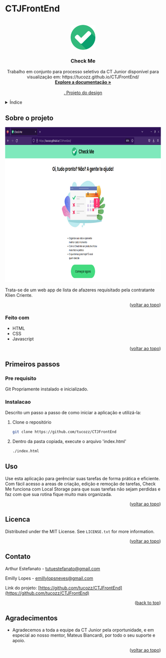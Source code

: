 # CTJFrontEnd

<!-- PROJECT LOGO -->
<br />
<div align="center">
  <a href="https://github.com/tucozz/CTJFrontEnd">
    <img src="imagens/logo.png" alt="Logo" width="80" height="80">
  </a>

<h3 align="center">Check Me</h3>

  <p align="center">
    Trabalho em conjunto para processo seletivo da CT Junior disponível para visualização em: https://tucozz.github.io/CTJFrontEnd/
    <br />
    <a href="https://github.com/tucozz/CTJFrontEnd"><strong>Explore a documentação »</strong></a>
    <br />
    <br />
    <a href="https://www.figma.com/file/xMpQgKhkHshfgWMmIWAAxT/CT-JUNIOR?node-id=0%3A1">. Projeto do design</a>
  </p>
</div>


<!-- TABLE OF CONTENTS -->
<details>
  <summary>Índice</summary>
  <ol>
    <li>
      <a href="#Sobre-o-projeto">Sobre o projeto</a>
      <ul>
        <li><a href="#Feito com">Feito com</a></li>
      </ul>
    </li>
    <li>
      <a href="#Primeiros-passos">Primeiros passos</a>
      <ul>
        <li><a href="#Pre-requisito">Pré-requisito</a></li>
        <li><a href="#Instalacao">Instalação</a></li>
      </ul>
    </li>
    <li><a href="#Uso">Uso</a></li>
    <li><a href="#Licenca">Licença</a></li>
    <li><a href="#Contato">Contato</a></li>
    <li><a href="#Agradecimentos">Agradecimentos</a></li>
  </ol>
</details>

<!-- ABOUT THE PROJECT -->
## Sobre o projeto

<div align="center">
    <img src="imagens/tela.png" width="700" height="500">
</div>

Trata-se de um web app de lista de afazeres requisitado pela contratante Klien Criente.

<p align="right">(<a href="#readme-top">voltar ao topo</a>)</p>


### Feito com

* HTML
* CSS
* Javascript


<p align="right">(<a href="#readme-top">voltar ao topo</a>)</p>



<!-- GETTING STARTED -->
## Primeiros passos


### Pre requisito

Git Propriamente instalado e inicializado.

### Instalacao
Descrito um passo a passo de como iniciar a aplicação e utilizá-la:

1. Clone o repositório
   ```sh
   git clone https://github.com/tucozz/CTJFrontEnd
   ```
2. Dentro da pasta copiada, execute o arquivo 'index.html'
   ```sh
   ./index.html
   ```


## Uso

Use esta aplicação para gerênciar suas tarefas de forma prática e eficiente. Com fácil acesso a areas de criação, edição e remoção de tarefas, Check Me funciona com Local Storage para que suas tarefas não sejam perdidas e faz com que sua rotina fique muito mais organizada.

<p align="right">(<a href="#readme-top">voltar ao topo</a>)</p>



<!-- LICENSE -->
## Licenca

Distributed under the MIT License. See `LICENSE.txt` for more information.

<p align="right">(<a href="#readme-top">voltar ao topo</a>)</p>



<!-- CONTACT -->
## Contato
Arthur Estefanato - tutuestefanato@gmail.com

Emilly Lopes - emillylopsneves@gmail.com

Link do projeto: [https://github.com/tucozz/CTJFrontEnd](https://github.com/tucozz/CTJFrontEnd)

<p align="right">(<a href="#readme-top">back to top</a>)</p>



<!-- ACKNOWLEDGMENTS -->
## Agradecimentos

* Agradecemos a toda a equipe da CT Junior pela orportunidade, e em especial ao nosso mentor, Mateus Biancardi, por todo o seu suporte e apoio.

<p align="right">(<a href="#readme-top">voltar ao topo</a>)</p>



<!-- MARKDOWN LINKS & IMAGES -->
<!-- https://www.markdownguide.org/basic-syntax/#reference-style-links -->
[contributors-shield]: https://img.shields.io/github/contributors/github_username/repo_name.svg?style=for-the-badge
[contributors-url]: https://github.com/github_username/repo_name/graphs/contributors
[forks-shield]: https://img.shields.io/github/forks/github_username/repo_name.svg?style=for-the-badge
[forks-url]: https://github.com/github_username/repo_name/network/members
[stars-shield]: https://img.shields.io/github/stars/github_username/repo_name.svg?style=for-the-badge
[stars-url]: https://github.com/github_username/repo_name/stargazers
[issues-shield]: https://img.shields.io/github/issues/github_username/repo_name.svg?style=for-the-badge
[issues-url]: https://github.com/github_username/repo_name/issues
[license-shield]: https://img.shields.io/github/license/github_username/repo_name.svg?style=for-the-badge
[license-url]: https://github.com/github_username/repo_name/blob/master/LICENSE.txt
[linkedin-shield]: https://img.shields.io/badge/-LinkedIn-black.svg?style=for-the-badge&logo=linkedin&colorB=555
[linkedin-url]: https://linkedin.com/in/linkedin_username
[product-screenshot]: images/screenshot.png
[Javascript]: https://img.shields.io/static/v1?label=&message=JavaScript&color=yellow&style=for-the-badge&logo=appveyor
[CSS]: https://img.shields.io/static/v1?label=&message=CSS&color=blue&style=for-the-badge&logo=appveyor
[HTML]: https://img.shields.io/static/v1?label=&message=HTML&color=red&style=for-the-badge&logo=appveyor
